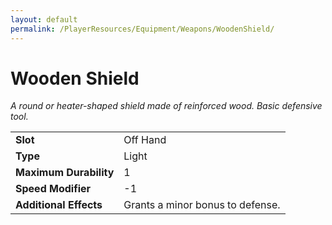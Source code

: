 ```yaml
---
layout: default
permalink: /PlayerResources/Equipment/Weapons/WoodenShield/
---
```

# Wooden Shield
*A round or heater-shaped shield made of reinforced wood. Basic defensive tool.*

| | |
| :--------------------- | :------------------------------------------------------ |
| **Slot** | Off Hand |
| **Type** | Light |
| **Maximum Durability** | 1 |
| **Speed Modifier** | -1 |
| **Additional Effects** | Grants a minor bonus to defense. |
